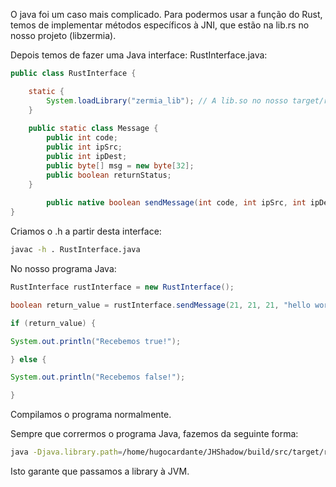 O java foi um caso mais complicado. Para podermos usar a função do Rust, temos de implementar métodos específicos à JNI, que estão na lib.rs no nosso projeto (libzermia).

Depois temos de fazer uma Java interface:
RustInterface.java:
```java
public class RustInterface {

	static {
		System.loadLibrary("zermia_lib"); // A lib.so no nosso target/release
	}
	
	public static class Message {
		public int code;
		public int ipSrc;
		public int ipDest;
		public byte[] msg = new byte[32];
		public boolean returnStatus;
	}
	
		public native boolean sendMessage(int code, int ipSrc, int ipDest, byte[] message, boolean returnStatus);
}
```

Criamos o .h a partir desta interface:

```bash
javac -h . RustInterface.java
```


No nosso programa Java:

```java
RustInterface rustInterface = new RustInterface();

boolean return_value = rustInterface.sendMessage(21, 21, 21, "hello world JAVADA".getBytes(), false);

if (return_value) {

System.out.println("Recebemos true!");

} else {

System.out.println("Recebemos false!");

}
```

Compilamos o programa normalmente.

Sempre que corrermos o programa Java, fazemos da seguinte forma:
```bash
java -Djava.library.path=/home/hugocardante/JHShadow/build/src/target/release myJavaProgram
```

Isto garante que passamos a library à JVM. 
